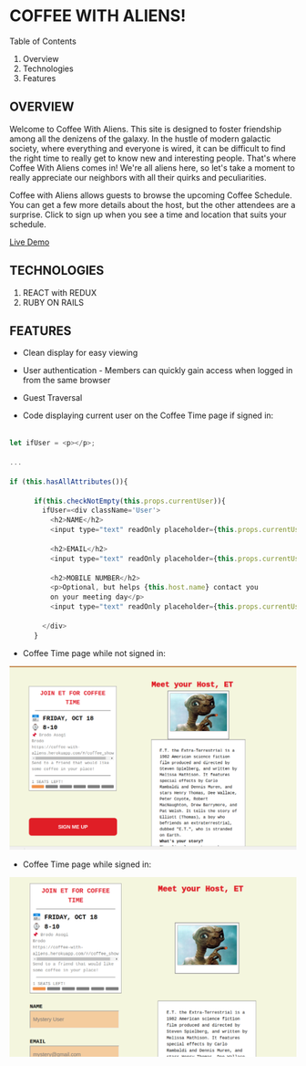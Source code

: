 # COFFEE WITH ALIENS!


Table of Contents

1.   Overview
2.   Technologies 
3.   Features


## OVERVIEW

 Welcome to Coffee With Aliens.  This site is designed to foster friendship among all the denizens of the galaxy. In the hustle of modern galactic society, where everything and everyone is wired, it can be difficult to find the right time to really get to know new and interesting people.  That's where Coffee With Aliens comes in!
We're all aliens here, so let's take a moment to really appreciate our neighbors with all their quirks and 
peculiarities.

Coffee with Aliens allows guests to browse the upcoming Coffee Schedule.  You can get a few more details about the host, but the other attendees are a surprise. Click to sign up when you see a time and location that suits your schedule.

[Live Demo](https://coffee-with-aliens.herokuapp.com/#/)

## TECHNOLOGIES

1. REACT with REDUX
2. RUBY ON RAILS


## FEATURES

* Clean display for easy viewing
* User authentication - Members can quickly gain access when logged in from the same browser
* Guest Traversal 


* Code displaying current user on the Coffee Time page if signed in:


```javascript

let ifUser = <p></p>;

...

if (this.hasAllAttributes()){

      if(this.checkNotEmpty(this.props.currentUser)){
        ifUser=<div className='User'>
          <h2>NAME</h2>
          <input type="text" readOnly placeholder={this.props.currentUser.nickname}/> 

          <h2>EMAIL</h2>
          <input type="text" readOnly placeholder={this.props.currentUser.email}/> 

          <h2>MOBILE NUMBER</h2>
          <p>Optional, but helps {this.host.name} contact you
          on your meeting day</p>
          <input type="text" readOnly placeholder={this.props.currentUser.phone_number}/> 

        </div>
      }

```

* Coffee Time page while not signed in:

![alt text][logo]

[logo]: https://github.com/G07Watch/CoffeeWithAliens/blob/user_dash/app/assets/images/guest_view.png "Guest View"


* Coffee Time page while signed in: 


![alt text][User]

[User]: https://github.com/G07Watch/CoffeeWithAliens/blob/user_dash/app/assets/images/user_view.png  "Member View"
